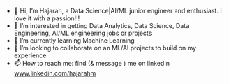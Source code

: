 - 👋 Hi, I’m Hajarah, a Data Science|AI/ML junior engineer and enthusiast. I love it with a passion!!!
- 👀 I’m interested in getting Data Analytics, Data Science, Data Engineering, AI/ML engineering jobs or projects
- 🌱 I’m currently learning Machine Learning
- 💞️ I’m looking to collaborate on an ML/AI projects to build on my experience
- 📫 How to reach me: find (& message ) me on linkedIn www.linkedin.com/hajarahm

<!---
HajarahM/HajarahM is a ✨ special ✨ repository because its `README.md` (this file) appears on your GitHub profile.
You can click the Preview link to take a look at your changes.
--->
